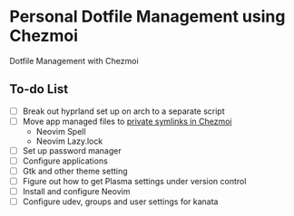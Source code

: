 # Personal Dotfile Management using Chezmoi

Dotfile Management with Chezmoi

## To-do List

- [ ] Break out hyprland set up on arch to a separate script
- [ ] Move app managed files to [private symlinks in Chezmoi](https://www.chezmoi.io/user-guide/manage-different-types-of-file/#populate-sshauthorized_keys-with-your-public-ssh-keys-from-github)
  - Neovim Spell
  - Neovim Lazy.lock
- [ ] Set up password manager
- [ ] Configure applications
- [ ] Gtk and other theme setting
- [ ] Figure out how to get Plasma settings under version control
- [ ] Install and configure Neovim
- [ ] Configure udev, groups and user settings for kanata
